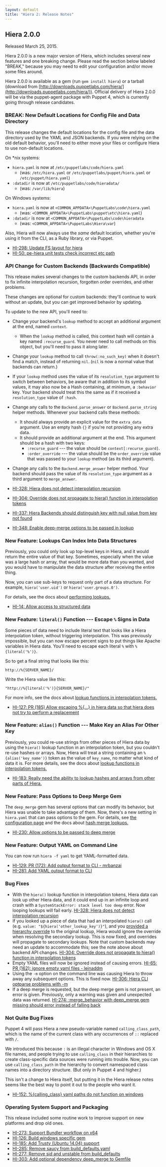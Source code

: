 ```yaml
---
layout: default
title: "Hiera 2: Release Notes"
---
```



## Hiera 2.0.0

Released March 25, 2015.

Hiera 2.0.0 is a new major version of Hiera, which includes several new features and one breaking change. Please read the section below labeled "BREAK," because you may need to edit your configuration and/or move some files around.

Hiera 2.0.0 is available as a gem (run `gem install hiera`) or a tarball (download from [http://downloads.puppetlabs.com/hiera/](http://downloads.puppetlabs.com/hiera/)). Official delivery of Hiera 2.0.0 will be via the puppet-agent package with Puppet 4, which is currently going through release candidates.

### BREAK: New Default Locations for Config File and Data Directory

This release changes the default locations for the config file and the data directory used by the YAML and JSON backends. If you were relying on the old default behavior, you'll need to either move your files or configure Hiera to use non-default locations.

On *nix systems:
* `hiera.yaml` is now at `/etc/puppetlabs/code/hiera.yaml`
    * (was: `/etc/hiera.yaml` or `/etc/puppetlabs/puppet/hiera.yaml` or `/etc/puppet/hiera.yaml`)
* `:datadir` is now at `/etc/puppetlabs/code/hieradata/`
    * (was: `/var/lib/hiera`)

On Windows systems:

* `hiera.yaml` is now at `<COMMON_APPDATA>\PuppetLabs\code\hiera.yaml`
  * (was: `<COMMON_APPDATA>\PuppetLabs\puppet\etc\hiera.yaml`)
* `:datadir` is now at `<COMMON_APPDATA>\PuppetLabs\code\hieradata`
  * (was: `<COMMON_APPDATA>\PuppetLabs\Hiera\var`)

Also, Hiera will now always use the _same_ default location, whether you're using it from the CLI, as a Ruby library, or via Puppet.

* [HI-298: Update FS layout for hiera](https://tickets.puppetlabs.com/browse/HI-298)
* [HI-50: pe-hiera unit tests check incorrect etc path](https://tickets.puppetlabs.com/browse/HI-50)

### API Change for Custom Backends (Backwards Compatible)

This release makes several changes to the custom backends API, in order to fix infinite interpolation recursion, forgotten order overrides, and other problems.

These changes are optional for custom backends: they'll continue to work without an update, but you can get improved behavior by updating.

To update to the new API, you'll need to:

* Change your backend's `lookup` method to accept an additional argument at the end, named `context`.
    * When the `lookup` method is called, this context hash will contain a key named `:recurse_guard`. You never need to call methods on this object, but you'll need to pass it along later.
* Change your `lookup` method to call `throw(:no_such_key)` when it doesn't find a match, instead of returning `nil`. (`nil` is now a normal value that backends can return.)
* If your `lookup` method uses the value of its `resolution_type` argument to switch between behaviors, be aware that in addition to its symbol values, it may also now be a Hash containing, at minimum, a `:behavior` key. Your backend should treat this the same as if it received a `resolution_type` value of `:hash`.
* Change any calls to the `Backend.parse_answer` or `Backend.parse_string` helper methods. Whenever your backend calls these methods:
    * It should always provide an explicit value for the `extra_data` argument. Use an empty hash `{}` if you're not providing any extra data.
    * It should provide an additional argument at the end. This argument should be a hash with two keys:
        * `:recurse_guard` --- the value should be `context[:recurse_guard]`.
        * `:order_override` --- the value should be the `order_override` value that was passed to your `lookup` method (as its third argument).
* Change any calls to the `Backend.merge_answer` helper method. Your backend should pass the value of its `resolution_type` argument as a third argument to `merge_answer`.

* [HI-328: Hiera does not detect interpolation recursion](https://tickets.puppetlabs.com/browse/HI-328)
* [HI-304: Override does not propagate to hiera() function in interpolation tokens](https://tickets.puppetlabs.com/browse/HI-304)
* [HI-337: Hiera Backends should distinguish key with null value from key not found](https://tickets.puppetlabs.com/browse/HI-337)
* [HI-348: Enable deep-merge options to be passed in lookup](https://tickets.puppetlabs.com/browse/HI-348)

### New Feature: Lookups Can Index Into Data Structures

Previously, you could only look up top-level keys in Hiera, and it would return the entire value of that key. Sometimes, especially when the value was a large hash or array, that would be more data than you wanted, and you would have to manipulate the data structure after receiving the entire thing.

Now, you can use sub-keys to request only part of a data structure. For example, `hiera('user.uid')` or `hiera('user.groups.0')`.

For details, see the docs about [performing lookups.](./lookup_types.html)

* [HI-14: Allow access to structured data](https://tickets.puppetlabs.com/browse/HI-14)

### New Feature: `literal()` Function --- Escape `%` Signs in Data

Some pieces of data need to include literal text that looks like a Hiera interpolation token, without triggering interpolation. This was previously impossible, but you can now escape percent signs to put things like Apache variables in Hiera data. You'll need to escape each literal `%` with `%{literal('%')}`.

So to get a final string that looks like this:

    http://%{SERVER_NAME}/

Write the Hiera value like this:

    "http://%{literal('%')}{SERVER_NAME}/"

For more info, see the docs about [lookup functions in interpolation tokens.](./variables.html#using-lookup-functions)

* [HI-127: PR (185) Allow escaping %{...} in hiera data so that hiera does not try to perform a replacement](https://tickets.puppetlabs.com/browse/HI-127)

### New Feature: `alias()` Function --- Make Key an Alias For Other Key

Previously, you could re-use strings from other pieces of Hiera data by using the `hiera()` lookup function in an interpolation token, but you couldn't re-use hashes or arrays. Now, Hiera will treat a string containing an `%{alias('key_name')}` token as the value of `key_name`, no matter what kind of data it is. For more details, see the docs about [lookup functions in interpolation tokens.](./variables.html#using-lookup-functions)

* [HI-183: Really need the ability to lookup hashes and arrays from other parts of Hiera.](https://tickets.puppetlabs.com/browse/HI-183)


### New Feature: Pass Options to Deep Merge Gem

The `deep_merge` gem has several options that can modify its behavior, but Hiera was unable to take advantage of them. Now, there's a new setting in `hiera.yaml` that can pass options to the gem. For details, see [the configuration page](./configuring.html) and the docs about [hash merge lookups.](./lookup_types.html#hash-merge)

* [HI-230: Allow options to be passed to deep merge](https://tickets.puppetlabs.com/browse/HI-230)

### New Feature: Output YAML on Command Line

You can now run `hiera -f yaml` to get YAML-formatted data.

* [HI-129: PR (172): Add output format to CLI - mrbanzai](https://tickets.puppetlabs.com/browse/HI-129)
* [HI-281: Add YAML output format to CLI](https://tickets.puppetlabs.com/browse/HI-281)


### Bug Fixes

* With the `hiera()` lookup function in interpolation tokens, Hiera data can look up other Hiera data, and it could end up in an infinite loop and crash with a `SystemStackError: stack level too deep` error. Now looping lookups will fail early. [HI-328: Hiera does not detect interpolation recursion](https://tickets.puppetlabs.com/browse/HI-328)
* If you looked up a piece of data that had an interpolated `hiera()` call (e.g. `value: "${hiera('other_lookup_key')}"`), and you [provided a hierarchy override](./puppet.html#hiera-lookup-functions) to the original lookup, Hiera would ignore the override when resolving the secondary lookup. This is now fixed, and overrides will propagate to secondary lookups. Note that custom backends may need an update to accommodate this; see the note above about backend API changes. [HI-304: Override does not propagate to hiera() function in interpolation tokens](https://tickets.puppetlabs.com/browse/HI-304)
* Empty YAML files will now be ignored instead of causing errors. [HI-65: PR (162): ignore empty yaml files - leinaddm](https://tickets.puppetlabs.com/browse/HI-65)
* Using the `-m` option on the command line was causing Hiera to throw away any subsequent options. This is fixed now. [HI-306: Hiera CLI optparse problems with -m](https://tickets.puppetlabs.com/browse/HI-306)
*  If a deep merge is requested, but the deep merge gem is not present, an error is given. Previously, only a warning was given and unexpected data was returned. [HI-274: :merge_behavior with deep_merge gem missing should error instead of falling back](https://tickets.puppetlabs.com/browse/HI-274)

### Not Quite Bug Fixes

Puppet 4 will pass Hiera a new pseudo-variable named `calling_class_path`, which is the name of the current class with any occurrences of `::` replaced with `/`.

We introduced this because `:` is an illegal character in Windows and OS X file names, and people trying to use `calling_class` in their hierarchies to create class-specific data sources were running into trouble. Now, you can use `calling_class_path` in the hierarchy to convert namespaced class names into a directory structure. (But only in Puppet 4 and higher.)

This isn't a change to Hiera itself, but putting it in the Hiera release notes seems like the best way to point it out to the people who want it.

* [HI-152: %{calling_class} yaml paths do not function on windows](https://tickets.puppetlabs.com/browse/HI-152)

### Operating System Support and Packaging

This release included some routine work to improve support on new platforms and drop old ones.

* [HI-273: Support Bundler workflow on x64](https://tickets.puppetlabs.com/browse/HI-273)
* [HI-126: Build windows specific gem](https://tickets.puppetlabs.com/browse/HI-126)
* [HI-185: Add Trusty (Ubuntu 14.04) support](https://tickets.puppetlabs.com/browse/HI-185)
* [HI-285: Remove saucy from build_defaults.yaml](https://tickets.puppetlabs.com/browse/HI-285)
* [HI-277: Remove sid and unstable from build_defaults](https://tickets.puppetlabs.com/browse/HI-277)
* [HI-303: Add optional dependency deep_merge to Gemfile](https://tickets.puppetlabs.com/browse/HI-303)

